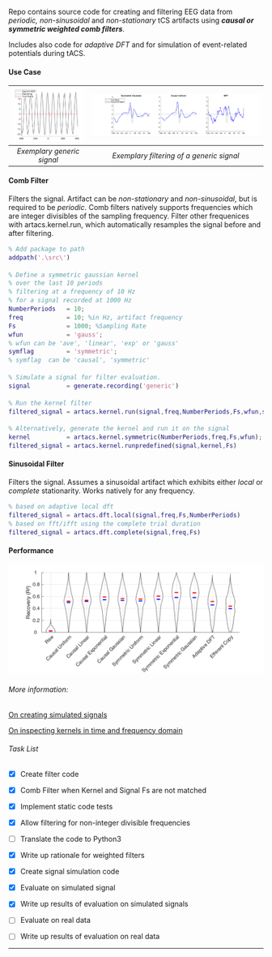 Repo contains source code for creating and filtering EEG data from _periodic, non-sinusoidal_ and _non-stationary_ tCS artifacts using ___causal or symmetric weighted comb filters___.

Includes also code for _adaptive DFT_ and for simulation of event-related potentials during tACS.

#### Use Case
|<img src="docs\img\eva\three_approaches_raw.png" width = "300">|<img src="docs\img\eva\three_approaches.png" width = "900">|
|:----:|:----:|
| _Exemplary generic signal_| _Exemplary filtering of a generic signal_|

#### Comb Filter
Filters the signal. Artifact can be _non-stationary_ and  _non-sinusoidal_, but is required to be _periodic_. Comb filters natively supports frequencies which are integer divisibles of the sampling frequency. Filter other frequenices with artacs.kernel.run, which automatically  resamples the signal before and after filtering.

```matlab
% Add package to path
addpath('.\src\')

% Define a symmetric gaussian kernel
% over the last 10 periods
% filtering at a frequency of 10 Hz
% for a signal recorded at 1000 Hz
NumberPeriods   = 10;
freq            = 10; %in Hz, artifact frequency
Fs              = 1000; %Sampling Rate
wfun            = 'gauss';
% wfun can be 'ave', 'linear', 'exp' or 'gauss'
symflag         = 'symmetric';
% symflag  can be 'causal', 'symmetric'

% Simulate a signal for filter evaluation.
signal          = generate.recording('generic')

% Run the kernel filter
filtered_signal = artacs.kernel.run(signal,freq,NumberPeriods,Fs,wfun,symflag)

% Alternatively, generate the kernel and run it on the signal
kernel          = artacs.kernel.symmetric(NumberPeriods,freq,Fs,wfun);
filtered_signal = artacs.kernel.runpredefined(signal,kernel,Fs)
```
#### Sinusoidal Filter
Filters the signal. Assumes a sinusoidal artifact which exhibits either _local_ or _complete_ stationarity. Works natively for any frequency.
```matlab
% based on adaptive local dft
filtered_signal = artacs.dft.local(signal,freq,Fs,NumberPeriods)
% based on fft/ifft using the complete trial duration
filtered_signal = artacs.dft.complete(signal,freq,Fs)
```
#### Performance
<img src="docs\img\eva\recovery_erp.png" width = "1000">

###### More information:
[On creating simulated signals](generate.md)

[On inspecting  kernels in time and frequency domain](response.md)

###### Task List
- [x] Create filter code
- [x] Comb Filter when Kernel and Signal Fs are not matched
- [x] Implement static code tests
- [x] Allow filtering for non-integer divisible frequencies
- [ ] Translate the code to Python3


- [x] Write up rationale for weighted filters
- [x] Create signal simulation code
- [x] Evaluate on simulated signal
- [x] Write up results of evaluation on simulated signals
- [ ] Evaluate on real data
- [ ] Write up results of evaluation on real data
---
